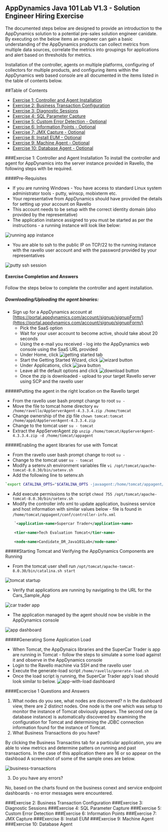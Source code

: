 ## AppDynamics Java 101 Lab V1.3 - Solution Engineer Hiring Exercise
The documented steps below are designed to provide an introduction to the AppDynamics solution to a potential pre-sales solution engineer canidate. By executing on the below items an engineer can gain a basic understanding of the AppDynamics products can collect metrics from multiple data sources, correlate the metrics into groupings for applications and alert based on thresholds for metrics.  

Installation of the controller, agents on multiple platforms, configuring of collectors for multiple products, and configuring items within the AppDynamics web based console are all documented in the items listed in the table of contents below.

##Table of Contents
- [Exercise 1: Controller and Agent Installation](#Exercise-1:-Controller-and-Agent-Installation)
- [Exercise 2: Business Transaction Configuration](#Exercise-2:-Business-Transaction-Configuration)
- [Exercise 3: Diagnostic Sessions](#Exercise-3:-Diagnostic-Sessions)
- [Exercise 4: SQL Parameter Capture](#Exercise-4:-SQL-Parameter-Capture)
- [Exercise 5: Custom Error Detection - Optional](#Exercise-5:-Custom-Error-Detection)
- [Exercise 6: Information Points - Optional](#Exercise-6:-Information-Points)
- [Exercise 7: JMX Capture - Optional](#Exercise-7:-JMX-Capture)
- [Exercise 8: Install EUM - Optional](#Exercise-8:-Install-EUM)
- [Exercise 9: Machine Agent - Optional](#Exercise-9:-Machine-Agent)
- [Exercise 10: Database Agent - Optional](#Exercise-10:-Database-Agent)

###Exercise 1: Controller and Agent Installation 
To install the controller and agent for AppDynamics into the server instance provided in Ravello, the following steps with be required.

####Pre-Requisites
-  If you are running Windows - You have access to standard Linux system administrator tools - putty, winscp, mobixterm etc.
-  Your representative from AppDynamics should have provided the details for setting up your account on Ravello
-  This account needs to be setup with the correct identity domain (also provided by the representative)
-  The application instance assigned to you must be started as per the instructions - a running instance will look like below:

![running app instance](screenshots/running-app-instance.PNG)

- You are able to ssh to the public IP on TCP/22 to the running instance with the ravello user account and with the password provided by your representatives

![putty ssh session](screenshots/putty-ssh-session.PNG)

#### Exercise Completion and Answers
Follow the steps below to complete the controller and agent installation.

##### Downloading/Uploading the agent binaries:

- Sign up for a AppDynamics account at [https://portal.appdynamics.com/account/signup/signupForm/](https://portal.appdynamics.com/account/signup/signupForm/)
	- Pick the SaaS option
	- Wait for your user account to become active, should take about 20 seconds
	- Using the e-mail you received - log into the AppDynamics web console using the SaaS URL provided
	- Under Home, click ![getting started tab](screenshots/getting-started-tab.PNG)
	- Start the Getting Started Wizard, click ![wizard button](screenshots/wizard-button.PNG)
	- Under Applications, click ![java button](screenshots/java-button.PNG)
	- Leave all the default options and click ![download button](screenshots/download-button.PNG)
	- Once the zip is downloaded - upload to your target Ravello server using SCP and the ravello user

#####Putting the agent in the right location on the Ravello target

- From the ravello user bash prompt change to root `su -`
- Move the file to tomcat home directory `mv /home/ravello/AppServerAgent-4.3.3.4.zip /home/tomcat`
- Change ownership of the zip file `chown tomcat:tomcat /home/appd/AppServerAgent-4.3.3.4.zip`
- Change to the tomcat user `su - tomcat`
- Extract the AppServerAgent zip `unzip /home/tomcat/AppServerAgent-4.3.3.4.zip -d /home/tomcat/appagent`

#####Enabling the agent libraries for use with Tomcat

- From the ravello user bash prompt change to root `su -`
- Change to the tomcat user `su - tomcat`
- Modify a setenv.sh environment variables file `vi /opt/tomcat/apache-tomcat-8.0.30/bin/setenv.sh`
- Add the following line to setenv.sh 
```bash 
`export CATALINA_OPTS="$CATALINA_OPTS -javaagent:/home/tomcat/appagent/javaagent.jar"`
```
- Add execute permissions to the script `chmod 755 /opt/tomcat/apache-tomcat-8.0.30/bin/setenv.sh`
- Modify the controller info xml to update application, business service and host information with similar values below - file is found in `/home/tomcat/appagent/conf/controller-info.xml`

```xml
    `<application-name>Supercar Trader</application-name>

    <tier-name>Tech Evaluation Tomcat</tier-name>

    <node-name>Candidate_DR_Java101Lab</node-name>`
```

#####Starting Tomcat and Verifying the AppDynamics Components are Running

- From the tomcat user shell run `/opt/tomcat/apache-tomcat-8.0.30/bin/catalina.sh start`

![tomcat startup](screenshots/tomcat-startup.PNG)

- Verify that applications are running by navigating to the URL for the Cars_Sample_App

![car trader app](screenshots/car-trader-app-website.PNG)

- The application managed by the agent should now be visible in the AppDynamics console

![app dashboard](screenshots/app-dashboard.PNG)

#####Generating Some Application Load

- When Tomcat, the AppDynaics libraries and the SuperCar Trader is app are running in Tomcat - follow the steps to simulate a some load against it and observe in the AppDynamics console
- Login to the Ravello machine via SSH and the ravello user
- Execute the generate-load script `/home/ravello/generate-load.sh`
- Once the load script is running, the SuperCar Trader app's load should look similar to below.
![app-with-load dashboard](screenshots/app-with-load-dashboard.PNG)

####Excercise 1 Questions and Answers
1. What nodes do you see, what nodes are discovered?
n
In the dashboard view, there are 2 distinct nodes. One node is the one which was setup to monitor the instance of Tomcat obviously appears.  The second one (a database instance) is automatically discovered by examining the configuration for Tomcat and determining the JDBC connection information found for the instance of Tomcat.
2. What Business Transactions do you have?

By clicking the Business Transactins tab for a particular application, you are able to view metrics and determine patters on running and past transactions.  In the case of this application there are 16 or so appear on the dashboad A screenshot of some of the sample ones are below.

![business-transactions](screenshots/business-transactions.PNG)

3. Do you have any errors?

No, based on the charts found on the business conext and service endpoint dashboards - no error messages were encountered. 

###Exercise 2: Business Transaction Configuration 
###Exercise 3: Diagnostic Sessions 
###Exercise 4: SQL Parameter Capture 
###Exercise 5: Custom Error Detection 
###Exercise 6: Information Points 
###Exercise 7: JMX Capture
###Exercise 8: Install EUM 
###Exercise 9: Machine Agent 
###Exercise 10: Database Agent


